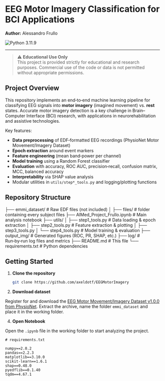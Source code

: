 # EEG Motor Imagery Classification for BCI Applications

**Author:** Alessandro Frullo

![Python 3.11.9](https://img.shields.io/badge/python-3.11.9-blue.svg)

---

> ⚠️ **Educational Use Only**  
> This project is provided strictly for educational and research purposes. Commercial use of the code or data is not permitted without appropriate permissions.

## Project Overview

This repository implements an end‑to‑end machine learning pipeline for classifying EEG signals into **motor imagery** (imagined movement) vs. **rest** states. Accurate motor imagery detection is a key challenge in Brain–Computer Interface (BCI) research, with applications in neurorehabilitation and assistive technologies.

Key features:

- **Data preprocessing** of EDF‑formatted EEG recordings (PhysioNet Motor Movement/Imagery Dataset)
- **Epoch extraction** around event markers
- **Feature engineering** (mean band‑power per channel)
- **Model training** using a Random Forest classifier
- **Evaluation** with accuracy, ROC AUC, precision‑recall, confusion matrix, MCC, balanced accuracy
- **Interpretability** via SHAP value analysis
- Modular utilities in `utils/step*_tools.py` and logging/plotting functions

## Repository Structure
├── emmi_dataset/ # Raw EDF files (not included)
│ ├── files/ # folder containing every subject files
├── AIMed_Project_Frullo.ipynb # Main analysis notebook
├── utils/
│ ├── step1_tools.py # Data loading & epoch extraction
│ ├── step2_tools.py # Feature extraction & plotting
│ ├── step3_tools.py
│ └── step4_tools.py # Model training & evaluation
├── output_img/ # Generated figures (ROC, PR, SHAP, etc.)
├── log/ # Run‑by‑run log files and metrics
├── README.md # This file
└── requirements.txt # Python dependencies


## Getting Started

1. **Clone the repository**  
   ```bash
   git clone https://github.com/axeldotf/EEGMotorImagery

2. **Download dataset**

Register for and download the [EEG Motor Movement/Imagery Dataset v1.0.0 from PhysioNet](https://physionet.org/content/eegmmidb/1.0.0/). Extract the archive, name the folder `emmi_dataset` and place it in the working folder.

4. **Open Notebook**

Open the `.ipynb` file in the working folder to start analyzing the project.


```text
# requirements.txt

numpy==2.0.2
pandas==2.2.3
matplotlib==3.10.0
scikit-learn==1.6.1
shap==0.48.0
pyedflib==0.1.40
tqdm==4.67.1

